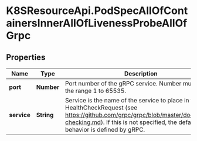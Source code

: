 # K8SResourceApi.PodSpecAllOfContainersInnerAllOfLivenessProbeAllOfGrpc

## Properties

Name | Type | Description | Notes
------------ | ------------- | ------------- | -------------
**port** | **Number** | Port number of the gRPC service. Number must be in the range 1 to 65535. | [default to 0]
**service** | **String** | Service is the name of the service to place in the gRPC HealthCheckRequest (see https://github.com/grpc/grpc/blob/master/doc/health-checking.md).  If this is not specified, the default behavior is defined by gRPC. | [optional] [default to &#39;&#39;]


